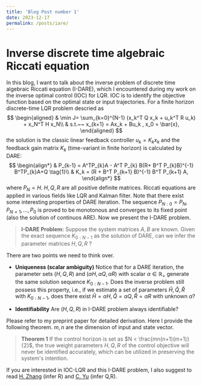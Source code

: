 ```yaml
---
title: 'Blog Post number 1'
date: 2023-12-17
permalink: /posts/iare/
---
```


# Inverse discrete time algebraic Riccati equation
In this blog, I want to talk about the inverse problem of discrete time algebraic Riccati equation (I-DARE), which I encountered during my work on the inverse optimal control (IOC) for LQR. 
IOC is to identify the objective function based on the optimal state or input trajectories. For a finite horizon discrete-time LQR problem descried as
$$ 
\begin{aligned}
& \min J= \sum_{k=0}^{N-1} (x_k^T Q x_k + u_k^T R u_k) + x_N^T H x_N\\   
& s.t.~~ x_{k+1} = Ax_k + Bu_k , x_0 = \bar{x},
\end{aligned}
$$
the solution is the classic linear feedback controller $u_k = K_k x_k$ and the feedback gain matrix $K_k$ (time-variant in finite horizon) is calculated by DARE:
$$
\begin{align*}
& P_{k-1} = A^TP_{k}A - A^T P_{k} B(R+ B^T P_{k}B)^{-1} B^TP_{k}A+Q \tag{1}\\
& K_k =  (R + B^T P_{k+1} B)^{-1} B^T P_{k+1} A,
\end{align*}
$$
where $P_N = H$. $H,Q,R$ are all positive definite matrices. Riccati equations are applied in various fields like LQR and Kalman filter. Note that there exist some interesting properties of DARE iteration. The sequence $P_{N:0} = P_N, P_{N=1}, ...,P_0$ is proved to be monotonous and converges to its fixed point (also the solution of continuos ARE). Now we present the I-DARE problem.

>**I-DARE Problem:** Suppose the system matrices $A,B$ are known. Given the exact sequence $K_{0:N-1}$ as the solution of  DARE, can we infer the parameter matrices $H,Q,R$ ?

There are two points we need to think over.
* **Uniqueness (scalar ambiguity)**
Notice that for a DARE iteration, the parameter sets $(H,Q,R)$ and $(\alpha H, \alpha Q, \alpha R)$ with scalar $\alpha \in \mathbb{R}_+$ generate the same solution sequence $K_{0:N-1}$. Does the inverse problem still possess this property, i.e., if we estimate a set of parameters $\hat{H},\hat{Q},\hat{R}$ with $K_{0:N-1}$, does there exist $\hat{H}=\alpha H,\hat{Q}=\alpha Q,\hat{R}=\alpha R$ with unknown $\alpha$?

* **Identifiability**
Are $(H,Q,R)$ in I-DARE problem always identifiable? 


Please refer to my preprint paper for detailed derivation. Here I provide the following theorem. $m,n$ are the dimension of input and state vector.
>**Theorem 1** If the control horizon is set as $N < \frac{mn(n+1)(m+1)}{2}$, the true weight parameters $H,Q,R$ of the control objective will never be identified accurately, which can be utilized in preserving the system's intention.

If you are interested in IOC-LQR and this I-DARE problem, I also suggest to read [H. Zhang](https://www.sciencedirect.com/science/article/pii/S0005109819304546) (infer R) and [C. Yu](https://www.sciencedirect.com/science/article/pii/S0005109821001564) (infer Q,R).
